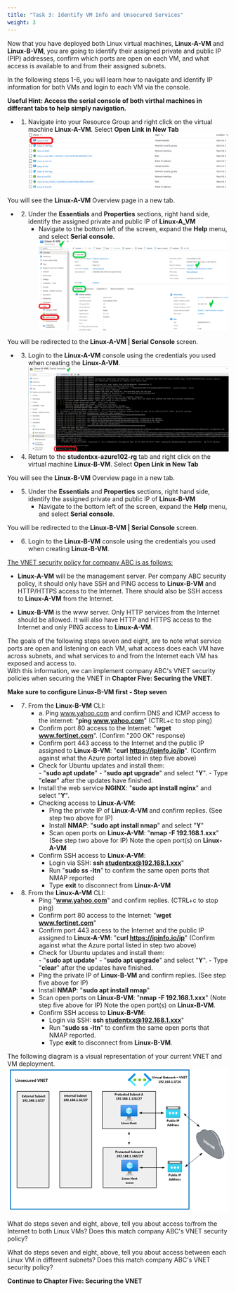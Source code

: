 ```yaml
---
title: "Task 3: Identify VM Info and Unsecured Services"
weight: 3
---
```






Now that you have deployed both Linux virtual machines, **Linux-A-VM** and **Linux-B-VM**, you are going to identify their assigned private and public IP (PIP) addresses, confirm which ports are open on each VM, and what access is available to and from their assigned subnets.

In the following steps 1-6, you will learn how to navigate and identify IP information for both VMs and login to each VM via the console.

 **Useful Hint: Access the serial console of both virthal machines in differant tabs to help simply navigation.**

- 1. Navigate into your Resource Group and right click on the virtual machine **Linux-A-VM**.  Select **Open Link in New Tab**  
![](../Images/Azure-identify-pip-access.PNG)  
    
You will see the **Linux-A-VM** Overview page in a new tab.

- 2. Under the **Essentials** and **Properties** sections, right hand side, identify the assigned private and public IP of **Linux-A_VM**
        - Navigate to the bottom left of the screen, expand the **Help** menu, and select **Serial console**.
![](../Images/Azure-identify-pip-access1.PNG)

You will be redirected to the **Linux-A-VM | Serial Console** screen.

- 3. Login to the **Linux-A-VM** console using the credentials you used when creating the **Linux-A-VM**.
![](../Images/Azure-identify-pip-access2.PNG)

- 4. Return to the **studentxx-azure102-rg** tab and right click on the virtual machine **Linux-B-VM**.  Select **Open Link in New Tab**  

You will see the **Linux-B-VM** Overview page in a new tab.

- 5. Under the **Essentials** and **Properties** sections, right hand side, identify the assigned private and public IP of **Linux-B-VM**
        - Navigate to the bottom left of the screen, expand the **Help** menu, and select **Serial console**.

You will be redirected to the **Linux-B-VM | Serial Console** screen.

- 6. Login to the **Linux-B-VM** console using the credentials you used when creating **Linux-B-VM**.


<ins>The VNET security policy for company ABC is as follows:</ins>
- **Linux-A-VM** will be the management server.  Per company ABC security policy, it should only have SSH and PING access to **Linux-B-VM** and HTTP/HTTPS access to the Internet.  There should also be SSH access to **Linux-A-VM** from the Internet.

- **Linux-B-VM** is the www server.  Only HTTP services from the Internet should be allowed.  It will also have HTTP and HTTPS access to the Internet and only PING access to **Linux-A-VM**.

The goals of the following steps seven and eight, are to note what service ports are open and listening on each VM, what access does each VM have across subnets, and what services to and from the Internet each VM has exposed and access to.  
With this information, we can implement company ABC's VNET security policies when securing the VNET in **Chapter Five: Securing the VNET**.  


**Make sure to configure **Linux-B-VM** first - Step seven**
- 7. From the **Linux-B-VM** CLI:
        - a. Ping www.yahoo.com and confirm DNS and ICMP access to the internet:  "**ping www.yahoo.com**" (CTRL+c to stop ping)
        - Confirm port 80 access to the Internet:  "**wget www.fortinet.com**".  (Confirm "200 OK" response)
        - Confirm port 443 access to the Internet and the public IP assigned to **Linux-B-VM**: "**curl https://ipinfo.io/ip**".  (Confirm against what the Azure portal listed in step five above)
        - Check for Ubuntu updates and install them:  
                - "**sudo apt update**"
                - "**sudo apt upgrade**" and select "**Y**".
                - Type "**clear**" after the updates have finished.
        - Install the web service **NGINX**:  "**sudo apt install nginx**" and select "**Y**".
     - Checking access to **Linux-A-VM**:
        - Ping the private IP of **Linux-A-VM** and confirm replies.  (See step two above for IP)
        - Install **NMAP**:  "**sudo apt install nmap**" and select "**Y**"
        - Scan open ports on **Linux-A-VM**:  "**nmap -F 192.168.1.xxx**"  (See step two above for IP)
        Note the open port(s) on **Linux-A-VM**
     - Confirm SSH access to **Linux-A-VM**:
         - Login via SSH:  **ssh studentxx@192.168.1.xxx**"
         - Run "**sudo ss -ltn**" to confirm the same open ports that NMAP reported
         - Type **exit** to disconnect from **Linux-A-VM**

- 8. From the **Linux-A-VM** CLI:
        - Ping "**www.yahoo.com**" and confirm replies.  (CTRL+c to stop ping)
        - Confirm port 80 access to the Internet:  "**wget www.fortinet.com**"
        - Confirm port 443 access to the Internet and the public IP assigned to **Linux-A-VM**: "**curl https://ipinfo.io/ip**"  (Confirm against what the Azure portal listed in step two above)
        - Check for Ubuntu updates and install them:  
                - "**sudo apt update**"
                - "**sudo apt upgrade**" and select "**Y**".
                - Type "**clear**" after the updates have finished.
        - Ping the private IP of **Linux-B-VM** and confirm replies.  (See step five above for IP)
        - Install **NMAP**:  "**sudo apt install nmap**"
        - Scan open ports on **Linux-B-VM**:  "**nmap -F 192.168.1.xxx**"  (Note step five above for IP)
        Note the open port(s) on **Linux-B-VM**.
     - Confirm SSH access to **Linux-B-VM**:
         - Login via SSH:  **ssh studentxx@192.168.1.xxx**"
         - Run "**sudo ss -ltn**" to confirm the same open ports that NMAP reported.
         - Type **exit** to disconnect from **Linux-B-VM**.

The following diagram is a visual representation of your current VNET and VM deployment.
![](../Images/Azure-Unsecured-VNET1.PNG)


What do steps seven and eight, above, tell you about access to/from the Internet to both Linux VMs?  Does this match company ABC's VNET security policy?


What do steps seven and eight, above, tell you about access between each Linux VM in different subnets?  Does this match company ABC's VNET security policy?

**Continue to Chapter Five: Securing the VNET**
